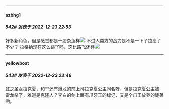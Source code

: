 

*****

####  azbhg1  
##### 542#       发表于 2022-12-23 22:53

好多新角色，但是感觉都是一股杂鱼样<img src="https://static.saraba1st.com/image/smiley/face2017/068.png" referrerpolicy="no-referrer">
不过人类方的战力是不是一下子拉高了不少？
拉格纳现在这么跳了吗，这比路飞还莽<img src="https://static.saraba1st.com/image/smiley/face2017/068.png" referrerpolicy="no-referrer">



*****

####  yellowboat  
##### 543#       发表于 2022-12-23 23:46

虹之圣女拉克夏，和**还有爆龙的前上司拉克夏公主同名呀，但是拉克夏公主被雷龙杀了，难道是克隆人？李白的剑上面有爪牙王的标记，又是个爪王放养的徒弟哟。

